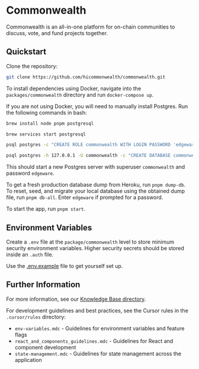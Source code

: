 # Commonwealth

Commonwealth is an all-in-one platform for on-chain communities to discuss, vote, and fund projects together.

## Quickstart

Clone the repository:

```bash
git clone https://github.com/hicommonwealth/commonwealth.git
```

To install dependencies using Docker, navigate into the `packages/commonwealth` directory and run `docker-compose up`.

If you are not using Docker, you will need to manually install Postgres. Run the following commands in bash:

```bash
brew install node pnpm postgresql

brew services start postgresql

psql postgres -c "CREATE ROLE commonwealth WITH LOGIN PASSWORD 'edgeware'; ALTER ROLE commonwealth SUPERUSER;"

psql postgres -h 127.0.0.1 -U commonwealth -c "CREATE DATABASE commonwealth;"
```

This should start a new Postgres server with superuser `commonwealth` and password `edgeware`.

To get a fresh production database dump from Heroku, run `pnpm dump-db`. To reset, seed, and migrate your local database using the obtained dump file, run `pnpm db-all`. Enter `edgeware` if prompted for a password.

To start the app, run `pnpm start`.

## Environment Variables

Create a `.env` file at the `package/commonwealth` level to store minimum security environment variables. Higher security secrets should be stored inside an `.auth` file.

Use the [.env.example](../../.env.example) file to get yourself set up.

## Further Information

For more information, see our [Knowledge Base directory](../../knowledge_base/_TOC.md).

For development guidelines and best practices, see the Cursor rules in the `.cursor/rules` directory:
- `env-variables.mdc` - Guidelines for environment variables and feature flags
- `react_and_components_guidelines.mdc` - Guidelines for React and component development
- `state-management.mdc` - Guidelines for state management across the application
